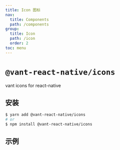 ```yaml
---
title: Icon 图标
nav:
  title: Components
  path: /components
group:
  title: Icon
  path: /icon
  order: 2
toc: menu
---
```


# `@vant-react-native/icons`

vant icons for react-native

## 安装

```sh
$ yarn add @vant-react-native/icons
# or
$ npm install @vant-react-native/icons
```

## 示例

<code src="../../example/IconList/index.tsx" hideActions='["CSB"]'></code>
